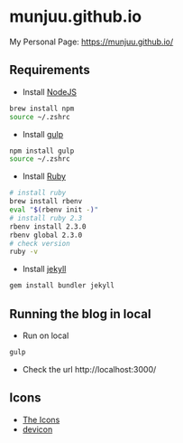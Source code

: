 # munjuu.github.io

My Personal Page: https://munjuu.github.io/

## Requirements
- Install [NodeJS](https://nodejs.org/)
```bash
brew install npm
source ~/.zshrc
```
- Install [gulp](https://github.com/gulpjs/gulp/blob/master/docs/getting-started.md)
```bash
npm install gulp
source ~/.zshrc
```

- Install [Ruby](https://byam.github.io/how-to/2017/10/24/install-ruby.html)
```bash
# install ruby
brew install rbenv
eval "$(rbenv init -)"
# install ruby 2.3
rbenv install 2.3.0
rbenv global 2.3.0
# check version
ruby -v
```

- Install [jekyll](https://jekyllrb.com/docs/installation/)
```bash
gem install bundler jekyll
```

## Running the blog in local
- Run on local
```bash
gulp
```

- Check the url
http://localhost:3000/

## Icons
- [The Icons](https://fontawesome.com/v4.7.0/icons/)
- [devicon](http://konpa.github.io/devicon/)
